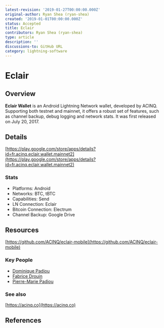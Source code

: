 ```yaml
---
latest-revision: '2019-01-27T00:00:00.000Z'
original-author: Ryan Shea (ryan-shea)
created: '2019-01-01T00:00:00.000Z'
status: Accepted
title: Eclair
contributors: Ryan Shea (ryan-shea)
type: article
description: ''
discussions-to: GitHub URL
category: lightning-software
---
```


# Eclair

## Overview

**Eclair Wallet** is an Android Lightning Network wallet, developed by ACINQ. Supporting both testnet and mainnet, it offers a robust set of features, such as channel backup, debug logging and network stats. It was first released on July 20, 2017.

## Details

[https://play.google.com/store/apps/details?id=fr.acinq.eclair.wallet.mainnet2](https://play.google.com/store/apps/details?id=fr.acinq.eclair.wallet.mainnet2)

### Stats

* Platforms: Android
* Networks: BTC, tBTC
* Capabilities: Send
* LN Connection: Eclair
* Bitcoin Connection: Electrum
* Channel Backup: Google Drive

## Resources

[https://github.com/ACINQ/eclair-mobile](https://github.com/ACINQ/eclair-mobile)

### Key People

* [Dominique Padiou](https://github.com/dpad85)
* [Fabrice Drouin](https://github.com/sstone)
* [Pierre-Marie Padiou](https://fr.linkedin.com/in/pmpadiou)

### See also

[https://acinq.co](https://acinq.co)

## References

